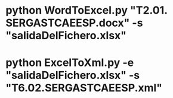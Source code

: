# python WordToExcel.py "T2.01. SERGASTCAEESP.docx" -s "salidaDelFichero.xlsx"
# python ExcelToXml.py  -e "salidaDelFichero.xlsx" -s "T6.02.SERGASTCAEESP.xml"
